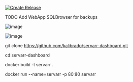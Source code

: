 [![Create Release](https://github.com/kalibrado/servarr-dashboard/actions/workflows/tags-docker-image.yml/badge.svg?branch=main&event=deployment)](https://github.com/kalibrado/servarr-dashboard/actions/workflows/tags-docker-image.yml)

TODO
Add WebApp SQLBrowser for backups

![image](https://github.com/kalibrado/servarr-dashbrod/assets/51781584/8e0fdba6-0b0a-47c3-b552-73737fa4361e)

![image](https://github.com/kalibrado/servarr-dashbrod/assets/51781584/3b3a6eb3-a0ad-4972-9b51-09ae1e013693)

git clone https://github.com/kalibrado/servarr-dashboard.git

cd servarr-dashboard

docker build -t servarr .

docker run  --name=servarr -p 80:80  servarr
